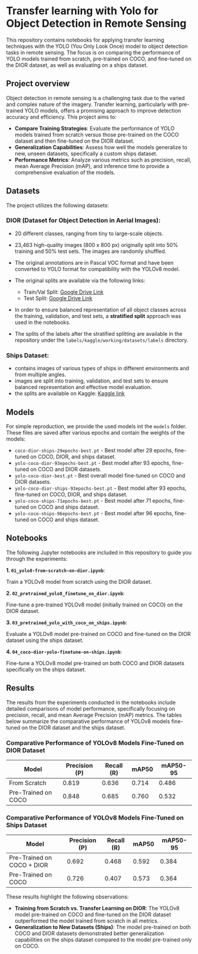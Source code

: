 # Transfer learning with Yolo for Object Detection in Remote Sensing

This repository contains notebooks for applying transfer learning techniques with the YOLO (You Only Look Once) model to object detection tasks in remote sensing. The focus is on comparing the performance of YOLO models trained from scratch, pre-trained on COCO, and fine-tuned on the DIOR dataset, as well as evaluating on a ships dataset.

## Project overview
Object detection in remote sensing is a challenging task due to the varied and complex nature of the imagery. Transfer learning, particularly with pre-trained YOLO models, offers a promising approach to improve detection accuracy and efficiency. This project aims to:

- **Compare Training Strategies**: Evaluate the performance of YOLO models trained from scratch versus those pre-trained on the COCO dataset and then fine-tuned on the DIOR dataset.
- **Generalization Capabilities**: Assess how well the models generalize to new, unseen datasets, specifically a custom ships dataset.
- **Performance Metrics**: Analyze various metrics such as precision, recall, mean Average Precision (mAP), and inference time to provide a comprehensive evaluation of the models.
## Datasets
The project utilizes the following datasets:

### DIOR (Dataset for Object Detection in Aerial Images):
  - 20 different classes, ranging from tiny to large-scale objects.
  - 23,463 high-quality images (800 x 800 px) originally split into 50% training and 50% test sets. The images are randomly shuffled.
  - The original annotations are in Pascal VOC format and have been converted to YOLO format for compatibility with the YOLOv8 model.
  - The original splits are available via the following links:
      
    - Train/Val Split: [Google Drive Link](https://drive.google.com/uc?id=1ZHbHDM6hYAEGDC_K5eiW0yF_lzVgpuir)
    - Test Split: [Google Drive Link](https://drive.google.com/uc?id=11SXPqcESez9qTn4Z5Q3v35K9hRwO_epr)
  - In order to ensure balanced representation of all object classes across the training, validation, and test sets, a **stratified split** approach was used in the notebooks.
  - The splits of the labels after the stratified splitting are available in the repository under the `labels/kaggle/working/datasets/labels` directory.

### Ships Dataset: 
- contains images of various types of ships in different environments and from multiple angles.
- images are split into training, validation, and test sets to ensure balanced representation and effective model evaluation.
- the splits are available on Kaggle: [Kaggle link](https://www.kaggle.com/datasets/siddharthkumarsah/ships-in-aerial-images)

## Models
For simple reproduction, we provide the used models int the `models` folder. These files are saved after various epochs and contain the weights of the models:
- `coco-dior-ships-29epochs-best.pt` - Best model after 29 epochs, fine-tuned on COCO, DIOR, and ships dataset.
- `yolo-coco-dior-93epochs-best.pt` - Best model after 93 epochs, fine-tuned on COCO and DIOR datasets.
- `yolo-coco-dior-best.pt` - Best overall model fine-tuned on COCO and DIOR datasets.
- `yolo-coco-dior-ships-93epochs-best.pt` - Best model after 93 epochs, fine-tuned on COCO, DIOR, and ships dataset.
- `yolo-coco-ships-71epochs-best.pt` - Best model after 71 epochs, fine-tuned on COCO and ships dataset.
- `yolo-coco-ships-96epochs-best.pt` - Best model after 96 epochs, fine-tuned on COCO and ships dataset.
## Notebooks
The following Jupyter notebooks are included in this repository to guide you through the experiments:

**1. `01_yolo8-from-scratch-on-dior.ipynb`**:

Train a YOLOv8 model from scratch using the DIOR dataset.

**2. `02_pretrained_yolo8_finetune_on_dior.ipynb`**:

Fine-tune a pre-trained YOLOv8 model (initially trained on COCO) on the DIOR dataset.

**3. `03_pretrained_yolo_with_coco_on_ships.ipynb`**:

Evaluate a YOLOv8 model pre-trained on COCO and fine-tuned on the DIOR dataset using the ships dataset.

**4. `04_coco-dior-yolo-finetune-on-ships.ipynb`**:

Fine-tune a YOLOv8 model pre-trained on both COCO and DIOR datasets specifically on the ships dataset.

## Results

The results from the experiments conducted in the notebooks include detailed comparisons of model performance, specifically focusing on precision, recall, and mean Average Precision (mAP) metrics. The tables below summarize the comparative performance of YOLOv8 models fine-tuned on the DIOR dataset and the ships dataset.

### Comparative Performance of YOLOv8 Models Fine-Tuned on DIOR Dataset

| Model                | Precision (P) | Recall (R) | mAP50 | mAP50-95 |
|----------------------|---------------|------------|-------|----------|
| From Scratch         | 0.819         | 0.636      | 0.714 | 0.486    |
| Pre-Trained on COCO  | 0.848         | 0.685      | 0.760 | 0.532    |

### Comparative Performance of YOLOv8 Models Fine-Tuned on Ships Dataset

| Model                         | Precision (P) | Recall (R) | mAP50 | mAP50-95 |
|-------------------------------|---------------|------------|-------|----------|
| Pre-Trained on COCO + DIOR    | 0.692         | 0.468      | 0.592 | 0.384    |
| Pre-Trained on COCO           | 0.726         | 0.407      | 0.573 | 0.364    |

These results highlight the following observations:
- **Training from Scratch vs. Transfer Learning on DIOR**: The YOLOv8 model pre-trained on COCO and fine-tuned on the DIOR dataset outperformed the model trained from scratch in all metrics.
- **Generalization to New Datasets (Ships)**: The model pre-trained on both COCO and DIOR datasets demonstrated better generalization capabilities on the ships dataset compared to the model pre-trained only on COCO.


